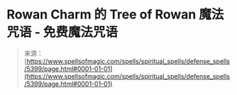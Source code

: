 <!--yml

类别：未分类

日期：2024-06-12 18:39:32

-->

# Rowan Charm 的 Tree of Rowan 魔法咒语 - 免费魔法咒语

> 来源：[https://www.spellsofmagic.com/spells/spiritual_spells/defense_spells/5399/page.html#0001-01-01](https://www.spellsofmagic.com/spells/spiritual_spells/defense_spells/5399/page.html#0001-01-01)
